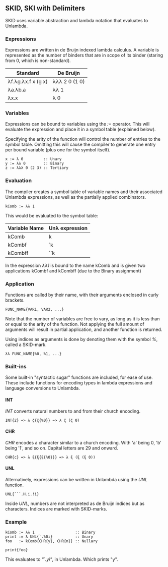 ## SKID, SKI with Delimiters

SKID uses variable abstraction and lambda notation that evaluates to Unlambda.

### Expressions

Expressions are written in de Bruijn indexed lambda calculus. A variable is represented as the number of binders that are in scope of its binder (staring from 0, which is non-standard).

| Standard           | De Bruijn     |
|--------------------|---------------|
| λf.λg.λx.f x (g x) | λλλ 2 0 (1 0) |
| λa.λb.a            | λλ 1          |
| λx.x               | λ 0           |

### Variables

Expressions can be bound to variables using the _:=_ operator. This will evaluate the expression and place it in a symbol table (explained below). 

Specifying the arity of the function will control the number of entries to the symbol table.
Omitting this will cause the compiler to generate one entry per bound variable (plus one for the symbol itself).

```
x := λ 0         :: Unary
y := λλ 0        :: Binary
z := λλλ 0 (2 3) :: Tertiary
```

### Evaluation

The compiler creates a symbol table of variable names and their associated Unlambda expressions, as well as the partially applied combinators.

```
kComb := λλ 1
```

This would be evaluated to the symbol table:

| Variable Name | Unλ expression |
|---------------|----------------|
| kComb         | k              |
| kCombf        | \`k            |
| kCombff       | \`\`k          |

In the expression _λλ1_ is bound to the name kComb and is given two applications kCombf and kCombff (due to the Binary assignment)

### Application

Functions are called by their name, with their arguments enclosed in curly brackets.

```
FUNC_NAME{VAR1, VAR2, ...}
```

Note that the number of variables are free to vary, as long as it is less than or equal to the arity of the function.
Not applying the full amount of arguments will result in partial application, and another function is returned.

Using indices as arguments is done by denoting them with the symbol _%_, called a SKID-mark. 

```
λλ FUNC_NAME{%0, %1, ...}
```

### Built-ins

Some built-in "syntactic sugar" functions are included, for ease of use. These include functions for encoding types in lambda expressions and language conversions to Unlambda.

#### INT

_INT_ converts natural numbers to and from their church encoding.

```
INT{2} => λ ζ{ζ{%0}} => λ ζ (ζ 0)
```

#### CHR

_CHR_ encodes a character similar to a church encoding. With 'a' being 0, 'b' being '1', and so on. Capital letters are 29 and onward.

```
CHR{c} => λ ξ{ξ{ξ{%0}}} => λ ξ (ξ (ξ 0))
```

#### UNL

Alternatively, expressions can be written in Unlambda using the _UNL_ function.

```
UNL{```.H.i.!i}
```

Inside _UNL_, numbers are not interpreted as de Bruijn indices but as characters. Indices are marked with SKID-marks.

### Example

```
kComb := λλ 1                  :: Binary
print := λ UNL{`.%0i}          :: Unary
foo   := kComb{CHR{y}, CHR{n}} :: Nullary 

print{foo}
```

This evaluates to _"`.yi"_, in Unlambda. Which prints "y".

